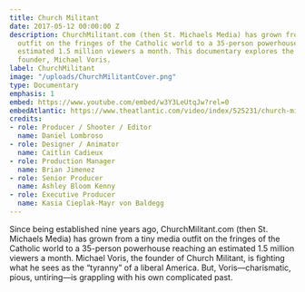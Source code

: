 ```yaml
---
title: Church Militant
date: 2017-05-12 00:00:00 Z
description: ChurchMilitant.com (then St. Michaels Media) has grown from a tiny media
  outfit on the fringes of the Catholic world to a 35-person powerhouse reaching an
  estimated 1.5 million viewers a month. This documentary explores the story of its
  founder, Michael Voris.
label: ChurchMilitant
image: "/uploads/ChurchMilitantCover.png"
type: Documentary
emphasis: 1
embed: https://www.youtube.com/embed/w3Y3LeUtqJw?rel=0
embedAtlantic: https://www.theatlantic.com/video/index/525231/church-militant-a-right-wing-media-empire-in-the-making/
credits:
- role: Producer / Shooter / Editor
  name: Daniel Lombroso
- role: Designer / Animator
  name: Caitlin Cadieux
- role: Production Manager
  name: Brian Jimenez
- role: Senior Producer
  name: Ashley Bloom Kenny
- role: Executive Producer
  name: Kasia Cieplak-Mayr von Baldegg
---
```


Since being established nine years ago, ChurchMilitant.com (then St. Michaels Media) has grown from a tiny media outfit on the fringes of the Catholic world to a 35-person powerhouse reaching an estimated 1.5 million viewers a month. Michael Voris, the founder of Church Militant, is fighting what he sees as the “tyranny” of a liberal America. But, Voris—charismatic, pious, untiring—is grappling with his own complicated past.

